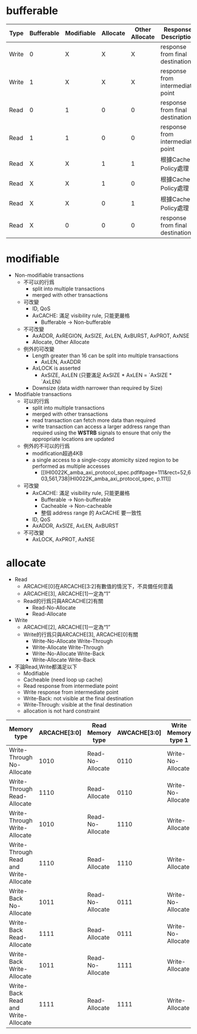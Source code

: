 # bufferable

| Type  | Bufferable | Modifiable | Allocate | Other Allocate | Response Description             | Visible Description                  | Data Discript |
| ----- | ---------- | ---------- | -------- | -------------- | -------------------------------- | ------------------------------------ | ------------- |
| Write | 0          | X          | X        | X              | response from final destination  | visible at the final destination     |               |
| Write | 1          | X          | X        | X              | response from intermediate point | not visible at the final destination |               |
| Read  | 0          | 1          | 0        | 0              | response from final destination  |                                      |               |
| Read  | 1          | 1          | 0        | 0              | response from intermediate point |                                      |               |
| Read  | X          | X          | 1        | 1              | 根據Cache Policy處理                 |                                      |               |
| Read  | X          | X          | 1        | 0              | 根據Cache Policy處理                 |                                      |               |
| Read  | X          | X          | 0        | 1              | 根據Cache Policy處理                 |                                      |               |
| Read  | X          | 0          | 0        | 0              | response from final destination  |                                      |               |

# modifiable

- Non-modifiable transactions
	- 不可以的行爲
		- split into multiple transactions
		- merged with other transactions
	- 可改變
		- ID, QoS
		- AxCACHE: 滿足 visibility rule, 只能更嚴格
			- Bufferable -> Non-bufferable
	- 不可改變
		- AxADDR, AxREGION, AxSIZE, AxLEN, AxBURST, AxPROT, AxNSE 
		- Allocate, Other Allocate
	- 例外的可改變
		- Length greater than 16 can be split into multiple transactions
			- AxLEN, AxADDR
		- AxLOCK is asserted
			- AxSIZE, AxLEN (只要滿足 AxSIZE \* AxLEN =  \`AxSIZE \* \`AxLEN)
		- Downsize (data width narrower than required by Size)
- Modifiable transactions
	- 可以的行爲
		- split into multiple transactions
		- merged with other transactions
		- read transaction can fetch more data than required
		- write transaction can access a larger address range than required using the **WSTRB** signals to ensure that only the appropriate locations are updated
	- 例外的不可以的行爲
		- modification超過4KB
		- a single access to a single-copy atomicity sized region to be performed as multiple accesses
			- [[IHI0022K_amba_axi_protocol_spec.pdf#page=111&rect=52,603,561,738|IHI0022K_amba_axi_protocol_spec, p.111]]
	- 可改變
		- AxCACHE: 滿足 visibility rule, 只能更嚴格
			- Bufferable -> Non-bufferable
			- Cacheable -> Non-cacheable
			- 整個 address range 的 AxCACHE 要一致性
		- ID, QoS
		- AxADDR, AxSIZE, AxLEN, AxBURST
	- 不可改變
		- AxLOCK, AxPROT, AxNSE
# allocate

- Read
	- ARCACHE[0]在ARCACHE[3:2]有數值的情況下，不具備任何意義
	- ARCACHE[3], ARCACHE[1]一定為“1”
	- Read的行爲只與ARCACHE[2]有關
		- Read-No-Allocate
		- Read-Allocate
- Write
	- ARCACHE[2], ARCACHE[1]一定為“1”
	- Write的行爲只與ARCACHE[3], ARCACHE[0]有關
		- Write-No-Allocate Write-Through
		- Write-Allocate Write-Through
		- Write-No-Allocate Write-Back
		- Write-Allocate Write-Back
- 不論Read,Write都滿足以下
	- Modifiable
	- Cacheable (need loop up cache)
	- Read response from intermediate point
	- Write response from intermediate point
	- Write-Back: not visible at the final destination
	- Write-Through: visible at the final destination
	- allocation is not hard constraint

| Memory type                           | ARCACHE[3:0] | Read Memory type | AWCACHE[3:0] | Write Memory type 1 | Write Memory type 2 |
| ------------------------------------- | ------------ | ---------------- | ------------ | ------------------- | ------------------- |
| Write-Through No-Allocate             | 1010         | Read-No-Allocate | 0110         | Write-No-Allocate   | Write-Through       |
| Write-Through Read-Allocate           | 1110         | Read-Allocate    | 0110         | Write-No-Allocate   | Write-Through       |
| Write-Through Write-Allocate          | 1010         | Read-No-Allocate | 1110         | Write-Allocate      | Write-Through       |
| Write-Through Read and Write-Allocate | 1110         | Read-Allocate    | 1110         | Write-Allocate      | Write-Through       |
| Write-Back No-Allocate                | 1011         | Read-No-Allocate | 0111         | Write-No-Allocate   | Write-Back          |
| Write-Back Read-Allocate              | 1111         | Read-Allocate    | 0111         | Write-No-Allocate   | Write-Back          |
| Write-Back Write-Allocate             | 1011         | Read-No-Allocate | 1111         | Write-Allocate      | Write-Back          |
| Write-Back Read and Write-Allocate    | 1111         | Read-Allocate    | 1111         | Write-Allocate      | Write-Back          |


